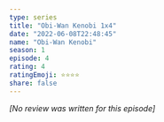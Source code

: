 ```yaml
---
type: series
title: "Obi-Wan Kenobi 1x4"
date: "2022-06-08T22:48:45"
name: "Obi-Wan Kenobi"
season: 1
episode: 4
rating: 4
ratingEmoji: ⭐️⭐️⭐️⭐️
share: false
---
```


*[No review was written for this episode]*
